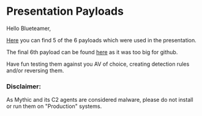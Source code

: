 # Presentation Payloads

Hello Blueteamer,

[Here](Payloads) you can find 5 of the 6 payloads which were used in the presentation.

The final 6th payload can be found [here](https://hacklikea.red/file.html) as it was too big for github.

Have fun testing them against you AV of choice, creating detection rules and/or reversing them.

### Disclaimer:
As Mythic and its C2 agents are considered malware, please do not install or run them on "Production" systems.
